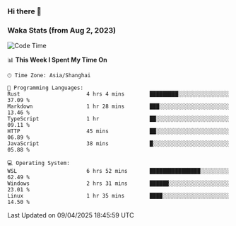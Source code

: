 ### Hi there 👋

### Waka Stats (from Aug 2, 2023)

<!--START_SECTION:waka-->
![Code Time](http://img.shields.io/badge/Code%20Time-756%20hrs%2043%20mins-blue)

📊 **This Week I Spent My Time On** 

```text
🕑︎ Time Zone: Asia/Shanghai

💬 Programming Languages: 
Rust                     4 hrs 4 mins        █████████░░░░░░░░░░░░░░░░   37.09 % 
Markdown                 1 hr 28 mins        ███░░░░░░░░░░░░░░░░░░░░░░   13.46 % 
TypeScript               1 hr                ██░░░░░░░░░░░░░░░░░░░░░░░   09.11 % 
HTTP                     45 mins             ██░░░░░░░░░░░░░░░░░░░░░░░   06.89 % 
JavaScript               38 mins             █░░░░░░░░░░░░░░░░░░░░░░░░   05.88 % 

💻 Operating System: 
WSL                      6 hrs 52 mins       ████████████████░░░░░░░░░   62.49 % 
Windows                  2 hrs 31 mins       ██████░░░░░░░░░░░░░░░░░░░   23.01 % 
Linux                    1 hr 35 mins        ████░░░░░░░░░░░░░░░░░░░░░   14.50 % 
```


 Last Updated on 09/04/2025 18:45:59 UTC
<!--END_SECTION:waka-->
